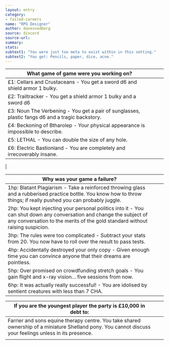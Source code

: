 ```yaml
---
layout: entry
category:
- failed-careers
name: "RPG Designer"
author: davesvedberg
source: discord
source-url:
summary:
stats:
subtext1: "You were just too meta to exist within in this setting."
subtext2: "You get: Pencils, paper, dice, acne."
---
```


| What game of game were you working on?                                                          |   |   |
|-------------------------------------------------------------------------------------------------|---|---|
| £1: Cellars and Crustaceans - You get a sword d6 and shield armor 1 bulky.                      |   |   |
| £2: Trailtracker - You get a shield armor 1 bulky and a sword d6                                |   |   |
| £3: Noun The Verbening - You get a pair of sunglasses, plastic fangs d6 and a tragic backstory. |   |   |
| £4: Beckoning of Btharolep - Your physical appearance is impossible to describe.                |   |   |
| £5: LETHAL - You can double the size of any hole.                                               |   |   |
| £6: Electric Bastionland - You are completely and irrecoverably insane.                         |   |   |
|

| Why was your game a failure?                                                                                                                                                                         |   |   |
|------------------------------------------------------------------------------------------------------------------------------------------------------------------------------------------------------|---|---|
| 1hp: Blatant Plagiarism - Take a reinforced throwing glass and a rubberised practice bottle. You know how to throw things; if really pushed you can probably juggle.                                 |   |   |
| 2hp: You kept injecting your personal politics into it - You can shut down any conversation and change the subject of any conversation to the merits of the gold standard without raising suspicion. |   |   |
| 3hp: The rules were too complicated - Subtract your stats from 20. You now have to roll over the result to pass tests.                                                                               |   |   |
| 4hp: Accidentally destroyed your only copy - Given enough time you can convince anyone that their dreams are pointless.                                                                              |   |   |
| 5hp: Over promised on crowdfunding stretch goals - You gain flight and x-ray vision… five sessions from now.                                                                                         |   |   |
| 6hp: It was actually really successful! - You are idolised by sentient creatures with less than 7 CHA.                                                                                               |   |   |                                                                                                                                       |   |   |

<p> </p>
<p> </p>

| If you are the youngest player the party is £10,000 in debt to:                                                                                          |   |   |
|----------------------------------------------------------------------------------------------------------------------------------------------------------|---|---|
| Farrier and sons equine therapy centre. You take shared ownership of a miniature Shetland pony. You cannot discuss your feelings unless in its presence. |   |   |
|                                                                                                                                                          |   |   |
